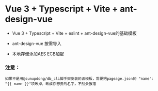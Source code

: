 # Vue 3 + Typescript + Vite + ant-design-vue

* Vue 3 + Typescript + Vite + eslint + ant-design-vue的基础模板

* ant-design-vue 按需导入

* 本地存储添加AES ECB加密

### 注意： 
    如果不是用@sunupdong/db_cli脚手架安装的该模板，需要把pageage.json的 "name": "{{ name }}"项改掉，改成你想要的名字，不然会报错

